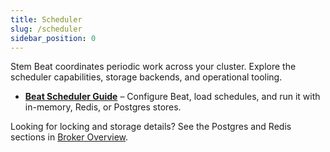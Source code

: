 ```yaml
---
title: Scheduler
slug: /scheduler
sidebar_position: 0
---
```


Stem Beat coordinates periodic work across your cluster. Explore the scheduler
capabilities, storage backends, and operational tooling.

- **[Beat Scheduler Guide](./beat-guide.md)** – Configure Beat, load schedules, and run it with in-memory, Redis, or Postgres stores.

Looking for locking and storage details? See the Postgres and Redis sections in
[Broker Overview](../brokers/overview.md).
